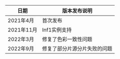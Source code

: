 | 日期       | 版本发布说明 |
|----------|--------|
| 2021年4月 | 首次发布   |
| 2021年11月 | Inf1实例支持   |
| 2022年3月 |  修复了色彩一致性问题  |
| 2022年9月 |  修复了部分片源分片失败的问题  |
